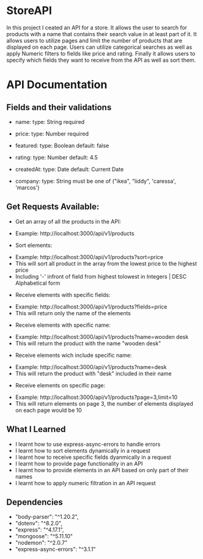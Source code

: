 # StoreAPI

In this project I ceated an API for a store. It allows the user to search for products with a name that contains their search value in at least part of it. It allows users to utilize pages and limit the number of products that are displayed on each page. Users can utilize categorical searches as well as apply Numeric filters to fields like price and rating. Finally it allows users to specify which fields they want to receive from the API as well as sort them.

# API Documentation

## Fields and their validations

* name:
 type: String
 required

* price:
 type: Number
 required

* featured:
 type: Boolean
 default: false

* rating:
 type: Number
 default: 4.5

* createdAt:
 type: Date
 default: Current Date

* company:
 type: String
 must be one of ("ikea", "liddy", 'caressa', 'marcos')


## Get Requests Available:

* Get an array of all the products in the API:
- Example: http://localhost:3000/api/v1/products

* Sort elements:
- Example: http://localhost:3000/api/v1/products?sort=price
- This will sort all product in the array from the lowest price to the highest price
- Including '-' infront of field from highest tolowest in Integers | DESC Alphabetical form

* Receive elements with specific fields:
- Example: http://localhost:3000/api/v1/products?fields=price
- This will return only the name of the elements 

* Receive elements with specific name:
- Example: http://localhost:3000/api/v1/products?name=wooden desk
- This will return the product with the name "wooden desk"

* Receive elements wich include specific name:
- Example: http://localhost:3000/api/v1/products?name=desk
- This will return the product with "desk" included in their name

* Receive elements on specific page:
- Example: http://localhost:3000/api/v1/products?page=3,limit=10
- This will return elements on page 3, the number of elements displayed on each page would be 10


## What I Learned

* I learnt how to use express-async-errors to handle errors
* I learnt how to sort elements dynamically in a request
* I learnt how to receive specific fields dyanmically in a request
* I learnt how to provide page functionality in an API
* I learnt how to provide elements in an API based on only part of their names
* I learnt how to apply numeric filtration in an API request


## Dependencies 

* "body-parser": "^1.20.2",
* "dotenv": "^8.2.0",
* "express": "^4.17.1",
* "mongoose": "^5.11.10"
* "nodemon": "^2.0.7"
* "express-async-errors": "^3.1.1"
